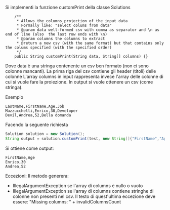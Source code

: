 Si implementi la funzione customPrint della classe Solutions

~~~~
    /**
     * Allows the columns projection of the input data
     * Formally like: "select colums from data"
     * @param data well-formed csv with comma as separator and \n as end of line (also  the last row ends with \n)
     * @param columns the columns to extract
     * @return a new csv (with the same format) but that contains only the colums specified (with the specified order)
     */
    public String customPrint(String data, String[] columns) {}
~~~~

Dove data è una stringa contenente un csv ben formato (non ci sono colonne mancanti). La prima riga del csv contiene gli header (titoli) delle colonne
L'array columns in input rappresenta invece l'array delle colonne di cui si vuole fare la proiezione.
In output si vuole ottenere un csv (come stringa).


Esempio
~~~~
LastName,FirstName,Age,Job
Mazzucchelli,Enrico,30,Developer
Devil,Andrea,52,Bella domanda

~~~~

Facendo la seguente richiesta
```java
Solution solution = new Solution();
String output = solution.customPrint(test, new String[]{"FirstName","Age"});
```

Si ottiene come output:

~~~~
FirstName,Age
Enrico,30
Andrea,52

~~~~


Eccezioni:
Il metodo generera:
- IllegalArgumentException se l'array di columns è nullo o vuoto
- IllegalArgumentException se l'array di columns contiene stringhe di colonne non presenti nel csv. Il testo di quest'ultima eccezione deve essere: "Missing columns: " + invalidColumnsCount

